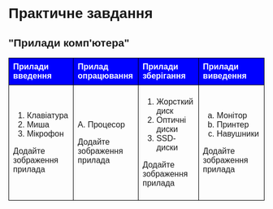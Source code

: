 <!DOCTYPE html>
<html lang="uk">
<head>
    <meta charset="UTF-8">
    <meta name="viewport" content="width=device-width, initial-scale=1.0">
    <title>Прилади комп'ютера</title>
    <style>
        body {
            font-family: Arial, sans-serif;
        }
        table {
            width: 100%;
            border-collapse: collapse;
            text-align: left;
        }
        th, td {
            border: 1px solid black;
            padding: 8px;
        }
        th {
            background-color: #0000FF;
            color: white;
        }
    </style>
</head>
<body>
    <h1>Практичне завдання</h1>
    <h2>"Прилади комп'ютера"</h2>
    <table>
        <tr>
            <th>Прилади введення</th>
            <th>Прилад опрацювання</th>
            <th>Прилади зберігання</th>
            <th>Прилади виведення</th>
        </tr>
        <tr>
            <td>
                <ol>
                    <li>Клавіатура</li>
                    <li>Миша</li>
                    <li>Мікрофон</li>
                </ol>
                <p>Додайте зображення прилада</p>
            </td>
            <td>
                <p>А. Процесор</p>
                <p>Додайте зображення прилада</p>
            </td>
            <td>
                <ol>
                    <li>Жорсткий диск</li>
                    <li>Оптичні диски</li>
                    <li>SSD-диски</li>
                </ol>
                <p>Додайте зображення прилада</p>
            </td>
            <td>
                <ol type="a">
                    <li>Монітор</li>
                    <li>Принтер</li>
                    <li>Навушники</li>
                </ol>
                <p>Додайте зображення прилада</p>
            </td>
        </tr>
    </table>
</body>
</html>

